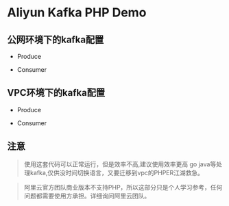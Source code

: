 # Aliyun Kafka PHP Demo

## 公网环境下的kafka配置

- Produce

- Consumer


## VPC环境下的kafka配置

- Produce


- Consumer


## 注意

> 使用这套代码可以正常运行，但是效率不高,建议使用效率更高 go java等处理kafka,仅供没时间切换语言，又要迁移到vpc的PHPER江湖救急。

> 阿里云官方团队商业版本不支持PHP，所以这部分只是个人学习参考，任何问题都需要使用方承担。详细询问阿里云团队。


